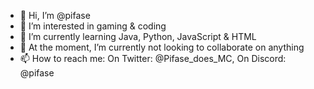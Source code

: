 - 👋 Hi, I’m @pifase
- 👀 I’m interested in gaming & coding
- 🌱 I’m currently learning Java, Python, JavaScript & HTML
- 💞️ At the moment, I’m currently not looking to collaborate on anything
- 📫 How to reach me:
On Twitter: @Pifase_does_MC,
On Discord: @pifase

<!---
pifase/pifase is a ✨ special ✨ repository because its `README.md` (this file) appears on your GitHub profile.
You can click the Preview link to take a look at your changes.
--->
